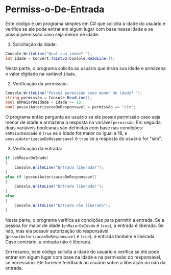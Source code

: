 # Permiss-o-De-Entrada

Este código é um programa simples em C# que solicita a idade do usuário e verifica se ele pode entrar em algum lugar com base nessa idade e se possui permissão caso seja menor de idade.

1. Solicitação da idade:
```csharp
Console.WriteLine("Qual sua idade? ");
int idade = Convert.ToInt32(Console.ReadLine());
```
Nesta parte, o programa solicita ao usuário que insira sua idade e armazena o valor digitado na variável `idade`.

2. Verificação da permissão:
```csharp
Console.WriteLine("Possui permissão caso menor de idade? ");
string permissão = Console.ReadLine();
bool ehMaiorDeIdade = idade >= 18;
bool possuiAutorizacaoDoResponsavel = permissão == "sim";
```
O programa então pergunta ao usuário se ele possui permissão caso seja menor de idade e armazena a resposta na variável `permissão`. Em seguida, duas variáveis booleanas são definidas com base nas condições: `ehMaiorDeIdade` é `true` se a idade for maior ou igual a 18, e `possuiAutorizacaoDoResponsavel` é `true` se a resposta do usuário for "sim".

3. Verificação da entrada:
```csharp
if (ehMaiorDeIdade)
{
    Console.WriteLine("Entrada liberada!");
}
else if (possuiAutorizacaoDoResponsavel)
{
    Console.WriteLine("Entrada liberada!");
}
else
{
    Console.WriteLine("Entrada não liberada");
}
```
Nesta parte, o programa verifica as condições para permitir a entrada. Se a pessoa for maior de idade (`ehMaiorDeIdade` é `true`), a entrada é liberada. Se não, mas ela possuir autorização do responsável (`possuiAutorizacaoDoResponsavel` é `true`), a entrada também é liberada. Caso contrário, a entrada não é liberada.

Em resumo, este código solicita a idade do usuário e verifica se ele pode entrar em algum lugar com base na idade e na permissão do responsável, se necessário. Ele fornece feedback ao usuário sobre a liberação ou não da entrada.
